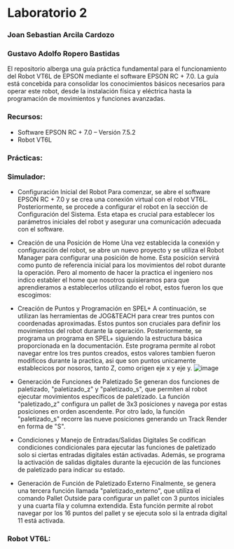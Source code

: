 # Laboratorio 2
### Joan Sebastian Arcila Cardozo
### Gustavo Adolfo Ropero Bastidas

El repositorio alberga una guía práctica fundamental para el funcionamiento del Robot VT6L de EPSON mediante el software EPSON RC + 7.0. La guía está concebida para consolidar los conocimientos básicos necesarios para operar este robot, desde la instalación física y eléctrica hasta la programación de movimientos y funciones avanzadas.

### Recursos:

- Software EPSON RC + 7.0 – Versión 7.5.2
- Robot VT6L

### Prácticas:

### Simulador:
  - Configuración Inicial del Robot
Para comenzar, se abre el software EPSON RC + 7.0 y se crea una conexión virtual con el robot VT6L. Posteriormente, se procede a configurar el robot en la sección de Configuración del Sistema. Esta etapa es crucial para establecer los parámetros iniciales del robot y asegurar una comunicación adecuada con el software.


  - Creación de una Posición de Home
Una vez establecida la conexión y configuración del robot, se abre un nuevo proyecto y se utiliza el Robot Manager para configurar una posición de home. Esta posición servirá como punto de referencia inicial para los movimientos del robot durante la operación. Pero al momento de hacer la practica el ingeniero nos indico establer el home que nosotros quisieramos para que aprendieramos a establecerlos utilizando el robot, estos fueron los que escogimos:


  - Creación de Puntos y Programación en SPEL+
A continuación, se utilizan las herramientas de JOG&TEACH para crear tres puntos con coordenadas aproximadas. Estos puntos son cruciales para definir los movimientos del robot durante la operación. Posteriormente, se programa un programa en SPEL+ siguiendo la estructura básica proporcionada en la documentación. Este programa permite al robot navegar entre los tres puntos creados, estos valores tambien fueron modificos durante la practica, asi que son puntos unicamente establecicos por nosoros, tanto Z, como origen eje x y eje y.
![image](https://github.com/SebastianArcilaC/lab2robotics/assets/115434124/478ab764-5ccf-47ca-9246-c3e334b712bf)


  - Generación de Funciones de Paletizado
Se generan dos funciones de paletizado, "paletizado_z" y "paletizado_s", que permiten al robot ejecutar movimientos específicos de paletizado. La función "paletizado_z" configura un pallet de 3x3 posiciones y navega por estas posiciones en orden ascendente. Por otro lado, la función "paletizado_s" recorre las nueve posiciones generando un Track Render en forma de "S".


  - Condiciones y Manejo de Entradas/Salidas Digitales
Se codifican condiciones condicionales para ejecutar las funciones de paletizado solo si ciertas entradas digitales están activadas. Además, se programa la activación de salidas digitales durante la ejecución de las funciones de paletizado para indicar su estado.


  - Generación de Función de Paletizado Externo
Finalmente, se genera una tercera función llamada "paletizado_externo", que utiliza el comando Pallet Outside para configurar un pallet con 3 puntos iniciales y una cuarta fila y columna extendida. Esta función permite al robot navegar por los 16 puntos del pallet y se ejecuta solo si la entrada digital 11 está activada.

### Robot VT6L:

